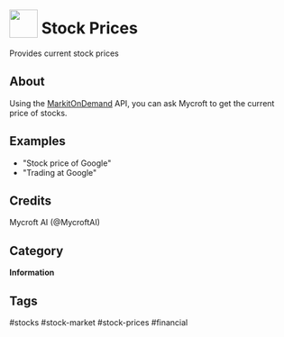 # <img src='https://rawgithub.com/FortAwesome/Font-Awesome/master/advanced-options/raw-svg/solid/money-check-alt.svg' card_color='#85bb65' width='50' height='50' style='vertical-align:bottom'/> Stock Prices
Provides current stock prices

## About 
Using the [MarkitOnDemand](http://markitondemand.github.io/DataApis/StockQuoteSample/) API, you can ask Mycroft to get the current price of stocks. 

## Examples 
* "Stock price of Google"
* "Trading at Google"

## Credits 
Mycroft AI (@MycroftAI)

## Category
**Information**

## Tags
#stocks
#stock-market
#stock-prices
#financial
